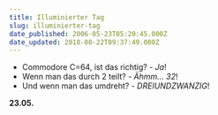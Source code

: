 ```yaml
---
title: Illuminierter Tag
slug: illuminierter-tag
date_published: 2006-05-23T05:20:45.000Z
date_updated: 2018-08-22T09:37:49.000Z
---
```


- Commodore C=64, ist das richtig?
*- Ja*!
- Wenn man das durch 2 teilt?
*- Ähmm... 32*!
- Und wenn man das umdreht?
*- DREIUNDZWANZIG*!

**23.05.**

